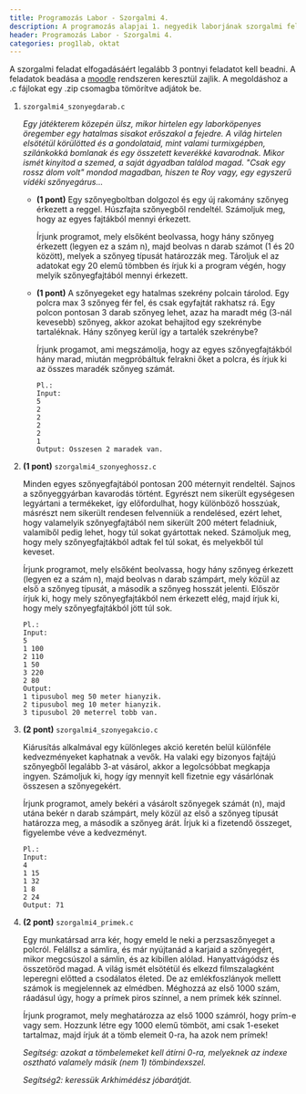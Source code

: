 ```yaml
---
title: Programozás Labor - Szorgalmi 4.
description: A programozás alapjai 1. negyedik laborjának szorgalmi feladatai
header: Programozás Labor - Szorgalmi 4.
categories: prog1lab, oktat
---
```


A szorgalmi feladat elfogadásáért legalább 3 pontnyi feladatot kell beadni. A feladatok beadása a [moodle](https://moodle.hit.bme.hu/) rendszeren keresztül zajlik. A megoldáshoz a .c fájlokat egy .zip csomagba tömörítve adjátok be.

1.  `szorgalmi4_szonyegdarab.c`
    
    *Egy játékterem közepén ülsz, mikor hirtelen egy laborköpenyes öregember egy hatalmas sisakot erőszakol a fejedre. A világ hirtelen elsötétül körülötted és a gondolataid, mint valami turmixgépben, szilánkokká bomlanak és egy összetett keverékké kavarodnak. Mikor ismét kinyitod a szemed, a saját ágyadban találod magad. "Csak egy rossz álom volt" mondod magadban, hiszen te Roy vagy, egy egyszerű vidéki szőnyegárus...*
    
    * **(1 pont)**
        Egy szőnyegboltban dolgozol és egy új rakomány szőnyeg érkezett a reggel. Húszfajta szőnyegből rendeltél. Számoljuk meg, hogy az egyes fajtákból mennyi érkezett.

        Írjunk programot, mely elsőként beolvassa, hogy hány szőnyeg érkezett (legyen ez a szám n), majd beolvas n darab számot (1 és 20 között), melyek a szőnyeg típusát határozzák meg. Tároljuk el az adatokat egy 20 elemű tömbben és írjuk ki a program végén, hogy melyik szőnyegfajtából mennyi érkezett.

    * **(1 pont)**
        A szőnyegeket egy hatalmas szekrény polcain tárolod. Egy polcra max 3 szőnyeg fér fel,  és csak egyfajtát rakhatsz rá. Egy polcon pontosan 3 darab szőnyeg lehet, azaz ha maradt még (3-nál kevesebb) szőnyeg, akkor azokat behajítod egy szekrénybe tartaléknak. Hány szőnyeg kerül így a tartalék szekrénybe?

        Írjunk progamot, ami megszámolja, hogy az egyes szőnyegfajtákból hány marad, miután megpróbáltuk felrakni őket a polcra, és írjuk ki az összes maradék szőnyeg számát.


        ```
        Pl.:
        Input:
        5
        2
        2
        2
        2
        1
        Output: Osszesen 2 maradek van.
        ```

2. **(1 pont)** `szorgalmi4_szonyeghossz.c`
    
    Minden egyes szőnyegfajtából pontosan 200 méternyit rendeltél. Sajnos a szőnyeggyárban kavarodás történt. Egyrészt nem sikerült egységesen legyártani a termékeket, így előfordulhat, hogy különböző hosszúak, másrészt nem sikerült rendesen felvenniük a rendelésed, ezért lehet, hogy valamelyik szőnyegfajtából nem sikerült 200 métert feladniuk, valamiből pedig lehet, hogy túl sokat gyártottak neked. Számoljuk meg, hogy mely szőnyegfajtákból adtak fel túl sokat, és melyekből túl keveset.
    
    Írjunk programot, mely elsőként beolvassa, hogy hány szőnyeg érkezett (legyen ez a szám n), majd beolvas n darab számpárt, mely közül az első a szőnyeg típusát, a második a szőnyeg hosszát jelenti. Először írjuk ki, hogy mely szőnyegfajtákból nem érkezett elég, majd írjuk ki, hogy mely szőnyegfajtákból jött túl sok.

    ```
    Pl.:
    Input:
    5
    1 100
    2 110
    1 50
    3 220
    2 80
    Output:
    1 tipusubol meg 50 meter hianyzik.
    2 tipusubol meg 10 meter hianyzik.
    3 tipusubol 20 meterrel tobb van.
    ```

3. **(2 pont)** `szorgalmi4_szonyegakcio.c`

    Kiárusítás alkalmával egy különleges akció keretén belül különféle kedvezményeket kaphatnak a vevők. Ha valaki egy bizonyos fajtájú szőnyegből legalább 3-at vásárol, akkor a legolcsóbbat megkapja ingyen. Számoljuk ki, hogy így mennyit kell fizetnie egy vásárlónak összesen a szőnyegekért.

    Írjunk programot, amely bekéri a vásárolt szőnyegek számát (n), majd utána bekér n darab számpárt, mely közül az első a szőnyeg típusát határozza meg, a második a szőnyeg árát. Írjuk ki a fizetendő összeget, figyelembe véve a kedvezményt.

    ```
    Pl.:
    Input:
    4
    1 15
    1 32
    1 8
    2 24
    Output: 71
    ```

4. **(2 pont)** `szorgalmi4_primek.c`

    Egy munkatársad arra kér, hogy emeld le neki a perzsaszőnyeget a polcról. Felállsz a sámlira, és már nyújtanád a karjaid a szőnyegért, mikor megcsúszol a sámlin, és az kibillen alólad. Hanyattvágódsz és összetöröd magad. A világ ismét elsötétül és elkezd filmszalagként leperegni előtted a csodálatos életed. De az emlékfoszlányok mellett számok is megjelennek az elmédben. Méghozzá az első 1000 szám, ráadásul úgy, hogy a prímek piros színnel, a nem prímek kék színnel.

    Írjunk programot, mely meghatározza az első 1000 számról, hogy prím-e vagy sem. Hozzunk létre egy 1000 elemű tömböt, ami csak 1-eseket tartalmaz, majd írjuk át a tömb elemeit 0-ra, ha azok nem prímek!

    *Segítség: azokat a tömbelemeket kell átírni 0-ra, melyeknek az indexe osztható valamely másik (nem 1) tömbindexszel.*
    
    *Segítség2: keressük Arkhimédész jóbarátját.*